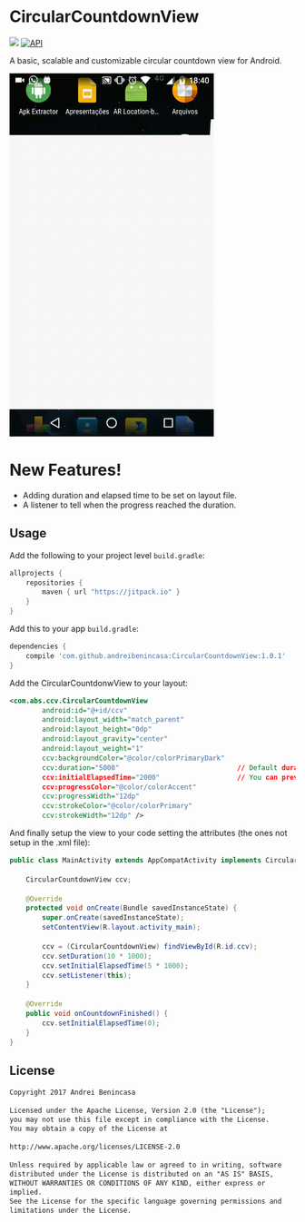 # CircularCountdownView 
[![](https://jitpack.io/v/andreibenincasa/CircularCountdownView.svg)](https://jitpack.io/#andreibenincasa/CircularCountdownView) [![API](https://img.shields.io/badge/API-15%2B-brightgreen.svg?style=flat)](https://android-arsenal.com/api?level=15)
 
A basic, scalable and customizable circular countdown view for Android.

<img src="img/example.gif" width="360" height="640" />

# New Features!

  - Adding duration and elapsed time to be set on layout file.
  - A listener to tell when the progress reached the duration.

## Usage

Add the following to your project level `build.gradle`:
 
```gradle
allprojects {
	repositories {
		maven { url "https://jitpack.io" }
	}
}
```

Add this to your app `build.gradle`:
 
```gradle
dependencies {
	compile 'com.github.andreibenincasa:CircularCountdownView:1.0.1'
}
```

Add the CircularCountdonwView to your layout:
```xml
<com.abs.ccv.CircularCountdownView
        android:id="@+id/ccv"
        android:layout_width="match_parent"
        android:layout_height="0dp"
        android:layout_gravity="center"
        android:layout_weight="1"
        ccv:backgroundColor="@color/colorPrimaryDark"
        ccv:duration="5000"								// Default duration is 10000 miliseconds
        ccv:initialElapsedTime="2000"					// You can preview from your .xml file! :D
        ccv:progressColor="@color/colorAccent"
        ccv:progressWidth="12dp"
        ccv:strokeColor="@color/colorPrimary"
        ccv:strokeWidth="12dp" />
```

And finally setup the view to your code setting the attributes (the ones not setup in the .xml file):
```java
public class MainActivity extends AppCompatActivity implements CircularCountdownViewListener {

    CircularCountdownView ccv;

    @Override
    protected void onCreate(Bundle savedInstanceState) {
        super.onCreate(savedInstanceState);
        setContentView(R.layout.activity_main);

        ccv = (CircularCountdownView) findViewById(R.id.ccv);
        ccv.setDuration(10 * 1000);
        ccv.setInitialElapsedTime(5 * 1000);
        ccv.setListener(this);
    }

    @Override
    public void onCountdownFinished() {
        ccv.setInitialElapsedTime(0);
    }
}
```

## License
```
Copyright 2017 Andrei Benincasa

Licensed under the Apache License, Version 2.0 (the "License");
you may not use this file except in compliance with the License.
You may obtain a copy of the License at

http://www.apache.org/licenses/LICENSE-2.0

Unless required by applicable law or agreed to in writing, software
distributed under the License is distributed on an "AS IS" BASIS,
WITHOUT WARRANTIES OR CONDITIONS OF ANY KIND, either express or implied.
See the License for the specific language governing permissions and
limitations under the License.
```
